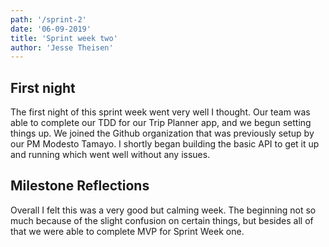 ```yaml
---
path: '/sprint-2'
date: '06-09-2019'
title: 'Sprint week two'
author: 'Jesse Theisen'
---
```


## First night
The first night of this sprint week went very well I thought. Our team was able to complete our TDD for our Trip Planner app, and we begun setting things up. We joined the Github organization that was previously setup by our PM Modesto Tamayo. I shortly began building the basic API to get it up and running which went well without any issues.

## Milestone Reflections
Overall I felt this was a very good but calming week. The beginning not so much because of the slight confusion on certain things, but besides all of that we were able to complete MVP for Sprint Week one.